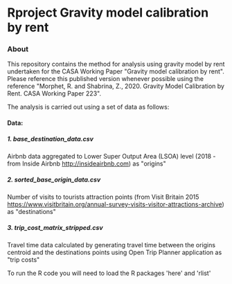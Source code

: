 # Rproject Gravity model calibration by rent

### About
This repository contains the method for analysis using gravity model by rent undertaken for the CASA Working Paper "Gravity model calibration by rent". Please reference this published version whenever possible using the reference "Morphet, R. and Shabrina, Z., 2020. Gravity Model Calibration by Rent. CASA Working Paper 223".

The analysis is carried out using a set of data as follows:
#### Data:
##### 1. base_destination_data.csv
Airbnb data aggregated to Lower Super Output Area (LSOA) level (2018 - from Inside Airbnb http://insideairbnb.com) as "origins"
##### 2. sorted_base_origin_data.csv
Number of visits to tourists attraction points (from Visit Britain 2015 https://www.visitbritain.org/annual-survey-visits-visitor-attractions-archive) as "destinations"
##### 3. trip_cost_matrix_stripped.csv
Travel time data calculated by generating travel time between the origins centroid and the destinations points using Open Trip Planner application as "trip costs"

To run the R code you will need to load the R packages 'here' and 'rlist'


